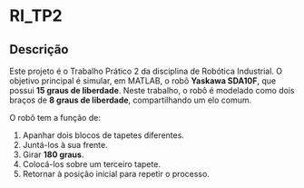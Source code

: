# RI_TP2

## Descrição

Este projeto é o Trabalho Prático 2 da disciplina de Robótica Industrial. O objetivo principal é simular, em MATLAB, o robô **Yaskawa SDA10F**, que possui **15 graus de liberdade**. Neste trabalho, o robô é modelado como dois braços de **8 graus de liberdade**, compartilhando um elo comum.

O robô tem a função de:
1. Apanhar dois blocos de tapetes diferentes.
2. Juntá-los à sua frente.
3. Girar **180 graus**.
4. Colocá-los sobre um terceiro tapete.
5. Retornar à posição inicial para repetir o processo.

